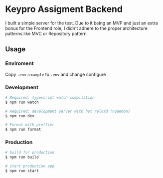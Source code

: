 # Keypro Assigment Backend

I built a simple server for the test. Due to it being an MVP and just an extra bonus for the Frontend role, I didn't adhere to the proper architecture patterns like MVC or Repository pattern

## Usage

### Enviroment

Copy `.env.example` to `.env` and change configure

### Development

```bash
# Required: typescript watch compilation
$ npm run watch

# Required: development server with hot reload (nodemon)
$ npm run dev

# Format with prettier
$ npm run format
```

### Production

```bash
# build for production
$ npm run build

# start production app
$ npm run start
```
